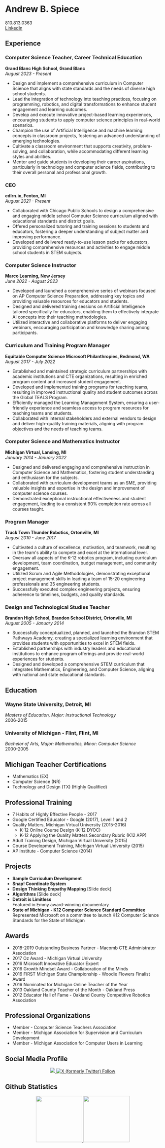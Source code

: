 # Andrew B. Spiece

810.813.0363  
[LinkedIn](https://www.linkedin.com/in/aspiece/)

## Experience

### Computer Science Teacher, Career Technical Education
**Grand Blanc High School, Grand Blanc**  
_August 2023 - Present_

- Design and implement a comprehensive curriculum in Computer Science that aligns with state standards and the needs of diverse high school students.
- Lead the integration of technology into teaching practices, focusing on programming, robotics, and digital transformations to enhance student engagement and learning outcomes.
- Develop and execute innovative project-based learning experiences, encouraging students to apply computer science principles in real-world scenarios.
- Champion the use of Artificial Intelligence and machine learning concepts in classroom projects, fostering an advanced understanding of emerging technologies.
- Cultivate a classroom environment that supports creativity, problem-solving, and collaboration, while accommodating different learning styles and abilities.
- Mentor and guide students in developing their career aspirations, particularly in technology and computer science fields, contributing to their overall personal and professional growth.

### CEO
**edlrn.io, Fenton, MI**  
_August 2021 - Present_

- Collaborated with Chicago Public Schools to design a comprehensive and engaging middle school Computer Science curriculum aligned with educational standards and district goals.
- Offered personalized tutoring and training sessions to students and educators, fostering a deeper understanding of subject matter and improving performance.
- Developed and delivered ready-to-use lesson packs for educators, providing comprehensive resources and activities to engage middle school students in STEM subjects.

### Computer Science Instructor
**Marco Learning, New Jersey**  
_June 2022 - August 2023_

- Developed and launched a comprehensive series of webinars focused on AP Computer Science Preparation, addressing key topics and providing valuable resources for educators and students.
- Designed and delivered training sessions on Artificial Intelligence tailored specifically for educators, enabling them to effectively integrate AI concepts into their teaching methodologies.
- Utilized interactive and collaborative platforms to deliver engaging webinars, encouraging participation and knowledge sharing among participants.

### Curriculum and Training Program Manager
**Equitable Computer Science Microsoft Philanthropies, Redmond, WA**  
_August 2017 - July 2022_

- Established and maintained strategic curriculum partnerships with academic institutions and CTE organizations, resulting in enriched program content and increased student engagement.
- Developed and implemented training programs for teaching teams, resulting in improved instructional quality and student outcomes across the Global TEALS Program.
- Efficiently managed the Learning Management System, ensuring a user-friendly experience and seamless access to program resources for teaching teams and students.
- Collaborated with internal stakeholders and external vendors to design and deliver high-quality training materials, aligning with program objectives and the needs of teaching teams.

### Computer Science and Mathematics Instructor
**Michigan Virtual, Lansing, MI**  
_January 2014 - January 2022_

- Designed and delivered engaging and comprehensive instruction in Computer Science and Mathematics, fostering student understanding and enthusiasm for the subjects.
- Collaborated with curriculum development teams as an SME, providing valuable insights and expertise in the design and improvement of computer science courses.
- Demonstrated exceptional instructional effectiveness and student engagement, leading to a consistent 90% completion rate across all courses taught.

### Program Manager
**Truck Town Thunder Robotics, Ortonville, MI**  
_August 2010 - June 2017_

- Cultivated a culture of excellence, motivation, and teamwork, resulting in the team's ability to compete and excel at the international level.
- Oversaw all aspects of the K-12 robotics program, including curriculum development, team coordination, budget management, and community engagement.
- Utilized Scrum and Agile Methodologies, demonstrating exceptional project management skills in leading a team of 15-20 engineering professionals and 35 engineering students.
- Successfully executed complex engineering projects, ensuring adherence to timelines, budgets, and quality standards.

### Design and Technological Studies Teacher
**Brandon High School, Brandon School District, Ortonville, MI**  
_August 2005 - January 2014_

- Successfully conceptualized, planned, and launched the Brandon STEM Pathways Academy, creating a specialized learning environment that provides students with opportunities to excel in STEM fields.
- Established partnerships with industry leaders and educational institutions to enhance program offerings and provide real-world experiences for students.
- Designed and developed a comprehensive STEM curriculum that integrates Mathematics, Engineering, and Computer Science, aligning with national and state educational standards.

## Education

### Wayne State University, Detroit, MI
_Masters of Education, Major: Instructional Technology_  
2006-2015

### University of Michigan - Flint, Flint, MI
_Bachelor of Arts, Major: Mathematics, Minor: Computer Science_  
2000-2005

## Michigan Teacher Certifications

- Mathematics (EX)
- Computer Science (NR)
- Technology and Design (TX) (Highly Qualified)

## Professional Training

- 7 Habits of Highly Effective People - 2017
- Google Certified Educator - Google (2017), Level 1 and 2
- Quality Matters, Michigan Virtual University (2015-2016)
  - K-12 Online Course Design (K-12 DYOC)
  - K-12 Applying the Quality Matters Secondary Rubric (K12 APP)
- Adult Training Design, Michigan Virtual University (2015)
- Course Development Training, Michigan Virtual University (2015)
- AP Institute - Computer Science (2014)

## Projects

- **Sample Curriculum Development**
- **Snap! Coordinate System**
- **Design Thinking Empathy Mapping** [Slide deck]
- **Algorithms** [Slide deck]
- **Detroit is Limitless**  
  Featured in Emmy award-winning documentary
- **State of Michigan - K12 Computer Science Standard Committee**  
  Represented Microsoft on a committee to launch K12 Computer Science Standards for the State of Michigan

## Awards

- 2018-2019 Outstanding Business Partner - Macomb CTE Administrator Association
- 2017 Oz Award - Michigan Virtual University
- 2016 Microsoft Innovative Educator Expert
- 2016 Growth Mindset Award - Collaboration of the Minds
- 2016 FIRST Michigan State Championship - Woodie Flowers Finalist Award
- 2016 Nominated for Michigan Online Teacher of the Year
- 2013 Oakland County Teacher of the Month - Oakland Press
- 2012 Educator Hall of Fame - Oakland County Competitive Robotics Association

## Professional Organizations

- Member - Computer Science Teachers Association
- Member - Michigan Association for Supervision and Curriculum Development
- Member - Michigan Association for Computer Users in Learning


## Social Media Profile
<p align='center'>
<a href="https://www.linkedin.com/in/yourprofile/](https://www.linkedin.com/in/aspiece/">
	       <img src="https://img.shields.io/badge/linkedin-%230077B5.svg?&style=for-the-badge&logo=linkedin&logoColor=white"/>
	   </a>
	   <a href="https://x.xom/andrewspiece"><img alt="X (formerly Twitter) Follow" src="https://img.shields.io/twitter/follow/andrewspiece"></a><br>
</p>

## Github Statistics
<p align='center'>
	<a href="https://github-readme-stats.vercel.app/api?username=aspiece&show_icons=true&count_private=true">
	       <img height=150 src="https://github-readme-stats.vercel.app/api?username=aspiece&show_icons=true&count_private=true"/>
	   </a>
	   <a href="https://github.com/yourusername/github-readme-stats">
	       <img height=150 src="https://github-readme-stats.vercel.app/api/top-langs/?username=aspiece&layout=compact"/>
	   </a>
</p>

